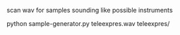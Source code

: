 
scan wav for samples sounding like possible instruments

python sample-generator.py teleexpres.wav teleexpres/
